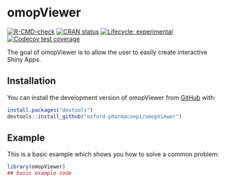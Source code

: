 
<!-- README.md is generated from README.Rmd. Please edit that file -->

# omopViewer

<!-- badges: start -->

[![R-CMD-check](https://github.com/oxford-pharmacoepi/omopViewer/actions/workflows/R-CMD-check.yaml/badge.svg)](https://github.com/oxford-pharmacoepi/omopViewer/actions/workflows/R-CMD-check.yaml)
[![CRAN
status](https://www.r-pkg.org/badges/version/omopViewer)](https://CRAN.R-project.org/package=omopViewer)
[![Lifecycle:
experimental](https://img.shields.io/badge/lifecycle-experimental-orange.svg)](https://lifecycle.r-lib.org/articles/stages.html#experimental)
[![Codecov test
coverage](https://codecov.io/gh/oxford-pharmacoepi/omopViewer/branch/main/graph/badge.svg)](https://app.codecov.io/gh/oxford-pharmacoepi/omopViewer?branch=main)
<!-- badges: end -->

The goal of omopViewer is to allow the user to easily create interactive
Shiny Apps.

## Installation

You can install the development version of omopViewer from
[GitHub](https://github.com/) with:

``` r
install.packages("devtools")
devtools::install_github("oxford-pharmacoepi/omopViewer")
```

## Example

This is a basic example which shows you how to solve a common problem:

``` r
library(omopViewer)
## basic example code
```
